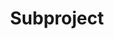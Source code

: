 ---
title: Subproject
type: landing

sections:
  - block: markdown
    content:
      title: 'subproject test'

---